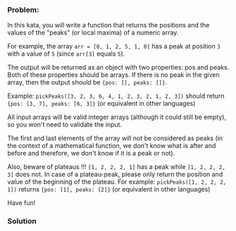 ### Problem:
<p>In this kata, you will write a function that returns the positions and the values of the &quot;peaks&quot; (or local maxima) of a numeric array.</p>
<p>For example, the array <code>arr = [0, 1, 2, 5, 1, 0]</code> has a peak at position <code>3</code> with a value of <code>5</code> (since <code>arr[3]</code> equals <code>5</code>).</p>
<p>The output will be returned as an object with two properties: pos and peaks. Both of these properties should be arrays. If there is no peak in the given array, then the output should be <code>{pos: [], peaks: []}</code>.</p>
<p>Example: <code>pickPeaks([3, 2, 3, 6, 4, 1, 2, 3, 2, 1, 2, 3])</code> should return <code>{pos: [3, 7], peaks: [6, 3]}</code> (or equivalent in other languages)</p>
<p>All input arrays will be valid integer arrays (although it could still be empty), so you won&apos;t need to validate the input.</p>
<p>The first and last elements of the array will not be considered as peaks (in the context of a mathematical function, we don&apos;t know what is after and before and therefore, we don&apos;t know if it is a peak or not).</p>
<p>Also, beware of plateaus !!! <code>[1, 2, 2, 2, 1]</code> has a peak while <code>[1, 2, 2, 2, 3]</code> does not. In case of a plateau-peak, please only return the position and value of the beginning of the plateau. For example: 
<code>pickPeaks([1, 2, 2, 2, 1])</code> returns <code>{pos: [1], peaks: [2]}</code> (or equivalent in other languages)</p>
<p>Have fun!</p>

### Solution